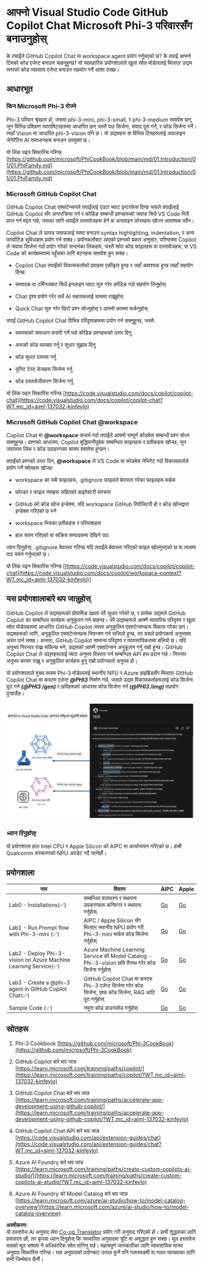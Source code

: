 <!--
CO_OP_TRANSLATOR_METADATA:
{
  "original_hash": "00b7a699de8ac405fa821f4c0f7fc0ab",
  "translation_date": "2025-07-17T03:37:11+00:00",
  "source_file": "md/02.Application/02.Code/Phi3/VSCodeExt/README.md",
  "language_code": "ne"
}
-->
# **आफ्नो Visual Studio Code GitHub Copilot Chat Microsoft Phi-3 परिवारसँग बनाउनुहोस्**

के तपाईंले GitHub Copilot Chat मा workspace agent प्रयोग गर्नुभएको छ? के तपाईं आफ्नो टिमको कोड एजेन्ट बनाउन चाहनुहुन्छ? यो व्यावहारिक प्रयोगशालाले खुला स्रोत मोडेललाई मिलाएर उद्यम स्तरको कोड व्यवसाय एजेन्ट बनाउन सहयोग गर्ने आशा राख्छ।

## **आधारभूत**

### **किन Microsoft Phi-3 रोज्ने**

Phi-3 परिवार श्रृंखला हो, जसमा phi-3-mini, phi-3-small, र phi-3-medium समावेश छन्, जुन विभिन्न प्रशिक्षण प्यारामिटरहरूमा आधारित छन् जस्तै पाठ सिर्जना, संवाद पूरा गर्ने, र कोड सिर्जना गर्ने। त्यहाँ Vision मा आधारित phi-3-vision पनि छ। यो उद्यमहरू वा विभिन्न टिमहरूलाई अफलाइन जेनेरेटिभ AI समाधानहरू बनाउन उपयुक्त छ।

यो लिंक पढ्न सिफारिस गरिन्छ [https://github.com/microsoft/PhiCookBook/blob/main/md/01.Introduction/01/01.PhiFamily.md](https://github.com/microsoft/PhiCookBook/blob/main/md/01.Introduction/01/01.PhiFamily.md)

### **Microsoft GitHub Copilot Chat**

GitHub Copilot Chat एक्सटेन्सनले तपाईंलाई एउटा च्याट इन्टरफेस दिन्छ जसले तपाईंलाई GitHub Copilot सँग अन्तरक्रिया गर्न र कोडिङ सम्बन्धी प्रश्नहरूको जवाफ सिधै VS Code भित्रै प्राप्त गर्न मद्दत गर्छ, जसका लागि तपाईंले दस्तावेजहरू हेर्न वा अनलाइन फोरमहरू खोज्न आवश्यक पर्दैन।

Copilot Chat ले उत्पन्न जवाफलाई स्पष्ट बनाउन syntax highlighting, indentation, र अन्य फर्म्याटिङ सुविधाहरू प्रयोग गर्न सक्छ। प्रयोगकर्ताबाट आएको प्रश्नको प्रकार अनुसार, परिणाममा Copilot ले जवाफ सिर्जना गर्दा प्रयोग गरेको सन्दर्भका लिंकहरू, जस्तै स्रोत कोड फाइलहरू वा दस्तावेजहरू, वा VS Code को कार्यक्षमतामा पहुँचका लागि बटनहरू समावेश हुन सक्छ।

- Copilot Chat तपाईंको विकासकर्ताको प्रवाहमा एकीकृत हुन्छ र जहाँ आवश्यक हुन्छ त्यहाँ सहयोग दिन्छ:

- सम्पादक वा टर्मिनलबाट सिधै इनलाइन च्याट सुरु गरेर कोडिङ गर्दा सहयोग लिनुहोस्

- Chat दृश्य प्रयोग गरेर सधैं AI सहायकलाई साथमा राख्नुहोस्

- Quick Chat सुरु गरेर छिटो प्रश्न सोध्नुहोस् र आफ्नो काममा फर्कनुहोस्

तपाईं GitHub Copilot Chat विभिन्न परिदृश्यहरूमा प्रयोग गर्न सक्नुहुन्छ, जस्तै:

- समस्याको समाधान कसरी गर्ने भन्ने कोडिङ प्रश्नहरूको उत्तर दिनु

- अरूको कोड व्याख्या गर्नु र सुधार सुझाव दिनु

- कोड सुधार प्रस्ताव गर्नु

- युनिट टेस्ट केसहरू सिर्जना गर्नु

- कोड दस्तावेजीकरण सिर्जना गर्नु

यो लिंक पढ्न सिफारिस गरिन्छ [https://code.visualstudio.com/docs/copilot/copilot-chat](https://code.visualstudio.com/docs/copilot/copilot-chat?WT.mc_id=aiml-137032-kinfeylo)


###  **Microsoft GitHub Copilot Chat @workspace**

Copilot Chat मा **@workspace** सन्दर्भ गर्दा तपाईंले आफ्नो सम्पूर्ण कोडबेस सम्बन्धी प्रश्न सोध्न सक्नुहुन्छ। प्रश्नको आधारमा, Copilot बुद्धिमानीपूर्वक सम्बन्धित फाइलहरू र प्रतीकहरू खोज्छ, जुन जवाफमा लिंक र कोड उदाहरणका रूपमा समावेश हुन्छन्।

तपाईंको प्रश्नको उत्तर दिन, **@workspace** ले VS Code मा कोडबेस नेभिगेट गर्दा विकासकर्ताले प्रयोग गर्ने स्रोतहरू खोज्छ:

- workspace का सबै फाइलहरू, .gitignore फाइलले बेवास्ता गरेका फाइलहरू बाहेक

- फोल्डर र फाइल नामहरू सहितको डाइरेक्टरी संरचना

- GitHub को कोड खोज इन्डेक्स, यदि workspace GitHub रिपोजिटरी हो र कोड खोजद्वारा इन्डेक्स गरिएको छ भने

- workspace भित्रका प्रतीकहरू र परिभाषाहरू

- हाल चयन गरिएको वा सक्रिय सम्पादकमा देखिने पाठ

ध्यान दिनुहोस्: .gitignore बेवास्ता गरिन्छ यदि तपाईंले बेवास्ता गरिएको फाइल खोल्नुभएको छ वा त्यसमा पाठ चयन गर्नुभएको छ।

यो लिंक पढ्न सिफारिस गरिन्छ [[https://code.visualstudio.com/docs/copilot/copilot-chat](https://code.visualstudio.com/docs/copilot/workspace-context?WT.mc_id=aiml-137032-kinfeylo)]


## **यस प्रयोगशालाबारे थप जान्नुहोस्**

GitHub Copilot ले उद्यमहरूको प्रोग्रामिङ दक्षता धेरै सुधार गरेको छ, र प्रत्येक उद्यमले GitHub Copilot का सम्बन्धित कार्यहरू अनुकूलन गर्न चाहन्छ। धेरै उद्यमहरूले आफ्नै व्यापारिक परिदृश्य र खुला स्रोत मोडेलहरूमा आधारित GitHub Copilot जस्ता अनुकूलित एक्सटेन्सनहरू विकास गरेका छन्। उद्यमहरूको लागि, अनुकूलित एक्सटेन्सनहरू नियन्त्रण गर्न सजिलो हुन्छ, तर यसले प्रयोगकर्ता अनुभवमा असर पार्न सक्छ। अन्ततः, GitHub Copilot सामान्य परिदृश्य र व्यावसायिकतामा बलियो छ। यदि अनुभव निरन्तर राख्न सकिन्छ भने, उद्यमको आफ्नै एक्सटेन्सन अनुकूलन गर्नु राम्रो हुन्छ। GitHub Copilot Chat ले उद्यमहरूलाई च्याट अनुभव विस्तार गर्न सम्बन्धित API हरू प्रदान गर्छ। निरन्तर अनुभव कायम राख्नु र अनुकूलित कार्यहरू हुनु राम्रो प्रयोगकर्ता अनुभव हो।

यो प्रयोगशालाले मुख्य रूपमा Phi-3 मोडेललाई स्थानीय NPU र Azure हाइब्रिडसँग मिलाएर GitHub Copilot Chat मा कस्टम एजेन्ट ***@PHI3*** निर्माण गर्छ, जसले उद्यम विकासकर्ताहरूलाई कोड सिर्जना पूरा गर्न ***(@PHI3 /gen)*** र छविहरूको आधारमा कोड सिर्जना गर्न ***(@PHI3 /img)*** सहयोग पुर्‍याउँछ।

![PHI3](../../../../../../../translated_images/cover.1017ebc9a7c46d095fe0b942687287803c03933d2d1d439d14e10fa1442a864d.ne.png)

### ***ध्यान दिनुहोस्:*** 

यो प्रयोगशाला हाल Intel CPU र Apple Silicon को AIPC मा कार्यान्वयन गरिएको छ। हामी Qualcomm संस्करणको NPU अपडेट गर्दै जानेछौं।


## **प्रयोगशाला**


| नाम | विवरण | AIPC | Apple |
| ------------ | ----------- | -------- |-------- |
| Lab0 - Installations(✅) | सम्बन्धित वातावरण र स्थापना उपकरणहरू कन्फिगर र स्थापना गर्नुहोस् | [Go](./HOL/AIPC/01.Installations.md) |[Go](./HOL/Apple/01.Installations.md) |
| Lab1 - Run Prompt flow with Phi-3-mini (✅) | AIPC / Apple Silicon सँग मिलाएर स्थानीय NPU प्रयोग गरी Phi-3-mini मार्फत कोड सिर्जना गर्नुहोस् | [Go](./HOL/AIPC/02.PromptflowWithNPU.md) |  [Go](./HOL/Apple/02.PromptflowWithMLX.md) |
| Lab2 - Deploy Phi-3-vision on Azure Machine Learning Service(✅) | Azure Machine Learning Service को Model Catalog - Phi-3-vision छवि तैनाथ गरेर कोड सिर्जना गर्नुहोस् | [Go](./HOL/AIPC/03.DeployPhi3VisionOnAzure.md) |[Go](./HOL/Apple/03.DeployPhi3VisionOnAzure.md) |
| Lab3 - Create a @phi-3 agent in GitHub Copilot Chat(✅)  | GitHub Copilot Chat मा कस्टम Phi-3 एजेन्ट सिर्जना गरेर कोड सिर्जना, ग्राफ कोड सिर्जना, RAG आदि पूरा गर्नुहोस् | [Go](./HOL/AIPC/04.CreatePhi3AgentInVSCode.md) | [Go](./HOL/Apple/04.CreatePhi3AgentInVSCode.md) |
| Sample Code (✅)  | नमूना कोड डाउनलोड गर्नुहोस् | [Go](../../../../../../../code/07.Lab/01/AIPC) | [Go](../../../../../../../code/07.Lab/01/Apple) |


## **स्रोतहरू**

1. Phi-3 Cookbook [https://github.com/microsoft/Phi-3CookBook](https://github.com/microsoft/Phi-3CookBook)

2. GitHub Copilot बारे थप जान्न [https://learn.microsoft.com/training/paths/copilot/](https://learn.microsoft.com/training/paths/copilot/?WT.mc_id=aiml-137032-kinfeylo)

3. GitHub Copilot Chat बारे थप जान्न [https://learn.microsoft.com/training/paths/accelerate-app-development-using-github-copilot/](https://learn.microsoft.com/training/paths/accelerate-app-development-using-github-copilot/?WT.mc_id=aiml-137032-kinfeylo)

4. GitHub Copilot Chat API बारे थप जान्न [https://code.visualstudio.com/api/extension-guides/chat](https://code.visualstudio.com/api/extension-guides/chat?WT.mc_id=aiml-137032-kinfeylo)

5. Azure AI Foundry बारे थप जान्न [https://learn.microsoft.com/training/paths/create-custom-copilots-ai-studio/](https://learn.microsoft.com/training/paths/create-custom-copilots-ai-studio/?WT.mc_id=aiml-137032-kinfeylo)

6. Azure AI Foundry को Model Catalog बारे थप जान्न [https://learn.microsoft.com/azure/ai-studio/how-to/model-catalog-overview](https://learn.microsoft.com/azure/ai-studio/how-to/model-catalog-overview)

**अस्वीकरण**:  
यो दस्तावेज AI अनुवाद सेवा [Co-op Translator](https://github.com/Azure/co-op-translator) प्रयोग गरी अनुवाद गरिएको हो। हामी शुद्धताका लागि प्रयासरत छौं, तर कृपया ध्यान दिनुहोस् कि स्वचालित अनुवादमा त्रुटि वा अशुद्धता हुन सक्छ। मूल दस्तावेज यसको मूल भाषामा नै अधिकारिक स्रोत मानिनु पर्छ। महत्वपूर्ण जानकारीका लागि व्यावसायिक मानव अनुवाद सिफारिस गरिन्छ। यस अनुवादको प्रयोगबाट उत्पन्न कुनै पनि गलतफहमी वा गलत व्याख्याका लागि हामी जिम्मेवार छैनौं।